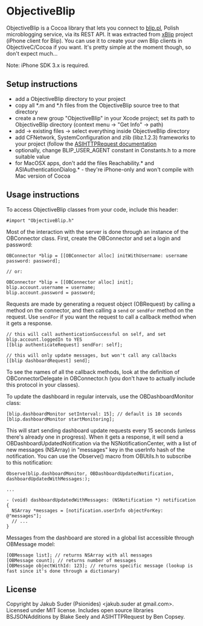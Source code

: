 # ObjectiveBlip

ObjectiveBlip is a Cocoa library that lets you connect to [blip.pl](http://blip.pl), Polish microblogging service,
via its REST API. It was extracted from [xBlip](http://github.com/psionides/xblip) project (iPhone client for Blip).
You can use it to create your own Blip clients in ObjectiveC/Cocoa if you want. It's pretty simple at the moment though,
so don't expect much...

Note: iPhone SDK 3.x is required.

## Setup instructions

* add a ObjectiveBlip directory to your project
* copy all \*.m and \*.h files from the ObjectiveBlip source tree to that directory
* create a new group "ObjectiveBlip" in your Xcode project; set its path to ObjectiveBlip directory (context menu -> "Get Info" -> path)
* add -> existing files -> select everything inside ObjectiveBlip directory
* add CFNetwork, SystemConfiguration and zlib (libz.1.2.3) frameworks to your project (follow the [ASIHTTPRequest documentation](http://allseeing-i.com/ASIHTTPRequest/Setup-instructions)
* optionally, change BLIP\_USER\_AGENT constant in Constants.h to a more suitable value
* for MacOSX apps, don't add the files Reachability.* and ASIAuthenticationDialog.* - they're iPhone-only and won't
compile with Mac version of Cocoa

## Usage instructions

To access ObjectiveBlip classes from your code, include this header:

    #import "ObjectiveBlip.h"

Most of the interaction with the server is done through an instance of the OBConnector class. First, create the
OBConnector and set a login and password:

    OBConnector *blip = [[OBConnector alloc] initWithUsername: username password: password];
    
    // or:
    
    OBConnector *blip = [[OBConnector alloc] init];
    blip.account.username = username;
    blip.account.password = password;

Requests are made by generating a request object (OBRequest) by calling a method on the connector, and then calling
a `send` or `sendFor` method on the request. Use `sendFor` if you want the request to call a callback method when
it gets a response.

    // this will call authenticationSuccessful on self, and set blip.account.loggedIn to YES
    [[blip authenticateRequest] sendFor: self];
    
    // this will only update messages, but won't call any callbacks
    [[blip dashboardRequest] send];

To see the names of all the callback methods, look at the definition of OBConnectorDelegate in OBConnector.h
(you don't have to actually include this protocol in your classes).

To update the dashboard in regular intervals, use the OBDashboardMonitor class:

    [blip.dashboardMonitor setInterval: 15]; // default is 10 seconds
    [blip.dashboardMonitor startMonitoring];

This will start sending dashboard update requests every 15 seconds (unless there's already one in progress). When it
gets a response, it will send a OBDashboardUpdatedNotification via the NSNotificationCenter, with a list of new messages
(NSArray) in "messages" key in the userInfo hash of the notification. You can use the Observe() macro from OBUtils.h
to subscribe to this notification:

    Observe(blip.dashboardMonitor, OBDashboardUpdatedNotification, dashboardUpdatedWithMessages:);
    
    ...
    
    - (void) dashboardUpdatedWithMessages: (NSNotification *) notification {
      NSArray *messages = [notification.userInfo objectForKey: @"messages"];
      // ...
    }

Messages from the dashboard are stored in a global list accessible through OBMessage model:

    [OBMessage list]; // returns NSArray with all messages
    [OBMessage count]; // returns number of messages
    [OBMessage objectWithId: 123]; // returns specific message (lookup is fast since it's done through a dictionary)


## License

Copyright by Jakub Suder (Psionides) <jakub.suder at gmail.com>. Licensed under MIT license.
Includes open source libraries BSJSONAdditions by Blake Seely and ASIHTTPRequest by Ben Copsey.
